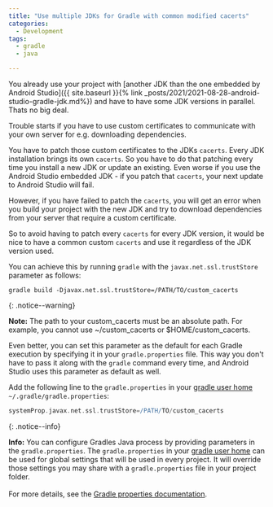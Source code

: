 ```yaml
---
title: "Use multiple JDKs for Gradle with common modified cacerts" 
categories:
  - Development
tags:
  - gradle
  - java

---
```


You already use your project with [another JDK than the one embedded by Android Studio]({{ site.baseurl }}{% link _posts/2021/2021-08-28-android-studio-gradle-jdk.md%}) and have to have some JDK versions in parallel. Thats no big deal.

Trouble starts if you have to use custom certificates to communicate with your own server for e.g. downloading dependencies.

You have to patch those custom certificates to the JDKs `cacerts`. Every JDK installation brings its own `cacerts`. So you have to do that patching every time you install a new JDK or update an existing. Even worse if you use the Android Studio embedded JDK - if you patch that `cacerts`,  your next update to Android Studio will fail.

However, if you have failed to patch the `cacerts`, you will get an error when you build your project with the new JDK and try to download dependencies from your server that require a custom certificate.

So to avoid having to patch every `cacerts` for every JDK version, it would be nice to have a common custom `cacerts` and use it regardless of the JDK version used.

You can achieve this by running `gradle` with the `javax.net.ssl.trustStore` parameter as follows:
```
gradle build -Djavax.net.ssl.trustStore=/PATH/TO/custom_cacerts
```

{: .notice--warning}

**Note:** The path to your custom_cacerts must be an absolute path. For example, you cannot use ~/custom_cacerts or $HOME/custom_cacerts.

Even better, you can set this parameter as the default for each Gradle execution by specifying it in your `gradle.properties` file. This way you don't have to pass it along with the `gradle` command every time, and Android Studio uses this parameter as default as well.

Add the following line to the `gradle.properties`  in your [gradle user home](https://docs.gradle.org/current/userguide/directory_layout.html#dir:gradle_user_home) `~/.gradle/gradle.properties`:
```groovy
systemProp.javax.net.ssl.trustStore=/PATH/TO/custom_cacerts
```

{: .notice--info}

**Info:** You can configure Gradles  Java process by providing parameters in the `gradle.properties`. The `gradle.properties` in your [gradle user home](https://docs.gradle.org/current/userguide/directory_layout.html#dir:gradle_user_home) can be used for global settings that will be used in every project. It will override those settings you may share with a `gradle.properties` file in your project folder.<br><br>For more details, see the [Gradle properties documentation](https://docs.gradle.org/current/userguide/build_environment.html#sec:gradle_configuration_properties).
